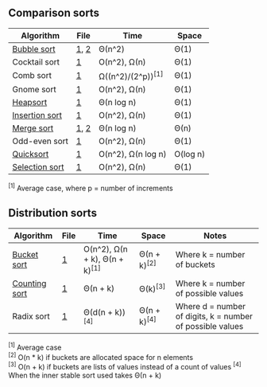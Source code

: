 ## Comparison sorts

| Algorithm               | File                   | Time                         | Space    |
|-------------------------|------------------------|------------------------------|----------|
| [Bubble sort][c01_a]    | [1][c01_1], [2][c01_2] | Θ(n^2)                       | Θ(1)     |
|  Cocktail sort          | [1][c02_1]             | O(n^2), Ω(n)                 | Θ(1)     |
|  Comb sort              | [1][c03_1]             | Ω((n^2)/(2^p))<sup>[1]</sup> | Θ(1)     |
|  Gnome sort             | [1][c04_1]             | O(n^2), Ω(n)                 | Θ(1)     |
| [Heapsort][c05_a]       | [1][c05_1]             | Θ(n log n)                   | Θ(1)     |
| [Insertion sort][c06_a] | [1][c06_1]             | O(n^2), Ω(n)                 | Θ(1)     |
| [Merge sort][c07_a]     | [1][c07_1], [2][c07_2] | Θ(n log n)                   | Θ(n)     |
|  Odd-even sort          | [1][c08_1]             | O(n^2), Ω(n)                 | Θ(1)     |
| [Quicksort][c09_a]      | [1][c09_1]             | O(n^2), Ω(n log n)           | O(log n) |
| [Selection sort][c10_a] | [1][c10_1]             | O(n^2), Ω(n)                 | Θ(1)     |

<sup>[1]</sup> Average case, where p = number of increments

  [c01_a]: http://www.growingwiththeweb.com/2014/02/bubble-sort.html
  [c01_1]: bubble-sort.js
  [c01_2]: bubble-sort-optimised.js
  [c02_1]: cocktail-sort.js
  [c03_1]: comb-sort.js
  [c04_1]: gnome-sort.js
  [c05_a]: http://www.growingwiththeweb.com/2012/11/algorithm-heapsort.html
  [c05_1]: heapsort.js
  [c06_a]: http://www.growingwiththeweb.com/2012/11/algorithm-insertion-sort.html
  [c06_1]: insertion-sort.js
  [c07_a]: http://www.growingwiththeweb.com/2012/11/algorithm-merge-sort.html
  [c07_1]: merge-sort.js
  [c07_2]: merge-sort-bottom-up.js
  [c08_1]: odd-even-sort.js
  [c09_a]: http://www.growingwiththeweb.com/2012/12/algorithm-quicksort.html
  [c09_1]: quicksort.js
  [c10_a]: http://www.growingwiththeweb.com/2013/12/selection-sort.html
  [c10_1]: selection-sort.js
  [c11_1]: bucket-sort.js

## Distribution sorts

| Algorithm              | File                 | Time                                     | Space                  | Notes
|------------------------|----------------------|------------------------------------------|------------------------|-------
| [Bucket sort][d01_a]   | [1][d01_1]           | O(n^2), Ω(n + k), Θ(n + k)<sup>[1]</sup> | Θ(n + k)<sup>[2]</sup> | Where k = number of buckets
| [Counting sort][d02_a] | [1][d02_1]           | Θ(n + k)                                 | Θ(k)<sup>[3]</sup>     | Where k = number of possible values
|  Radix sort            | [1][d03_1]           | Θ(d(n + k))<sup>[4]</sup>                | Θ(n + k)<sup>[4]</sup> | Where d = number of digits, k = number of possible values

<sup>[1]</sup> Average case<br>
<sup>[2]</sup> O(n * k) if buckets are allocated space for n elements<br>
<sup>[3]</sup> O(n + k) if buckets are lists of values instead of a count of values
<sup>[4]</sup> When the inner stable sort used takes Θ(n + k)

  [d01_a]: http://www.growingwiththeweb.com/2015/06/bucket-sort.html
  [d01_1]: bucket-sort.js
  [d02_a]: http://www.growingwiththeweb.com/2014/05/counting-sort.html
  [d02_1]: counting-sort.js
  [d03_1]: radix-sort.js
